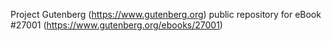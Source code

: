 Project Gutenberg (https://www.gutenberg.org) public repository for eBook #27001 (https://www.gutenberg.org/ebooks/27001)
